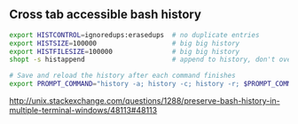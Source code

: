 Cross tab accessible bash history
---------------------------------
```bash
export HISTCONTROL=ignoredups:erasedups  # no duplicate entries
export HISTSIZE=100000                   # big big history
export HISTFILESIZE=100000               # big big history
shopt -s histappend                      # append to history, don't overwrite it

# Save and reload the history after each command finishes
export PROMPT_COMMAND="history -a; history -c; history -r; $PROMPT_COMMAND"
```

http://unix.stackexchange.com/questions/1288/preserve-bash-history-in-multiple-terminal-windows/48113#48113

